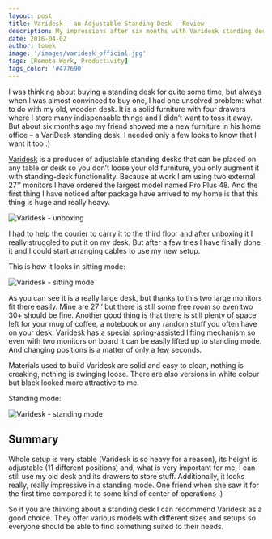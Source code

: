 ```yaml
---
layout: post
title: Varidesk – an Adjustable Standing Desk – Review
description: My impressions after six months with Varidesk standing desk
date: 2016-04-02
author: tomek
image: '/images/varidesk_official.jpg'
tags: [Remote Work, Productivity]
tags_color: '#477690'
---
```


I was thinking about buying a standing desk for quite some time, but always when I was almost convinced to buy one, 
I had one unsolved problem: what to do with my old, wooden desk. It is a solid furniture with four drawers 
where I store many indispensable things and I didn’t want to toss it away. But about six months ago my friend 
showed me a new furniture in his home office – a VariDesk standing desk. I needed only a few looks to know that 
I want it too :) 

[Varidesk](http://www.varidesk.com/) is a producer of adjustable standing desks that can be placed on any table or
desk so you don’t loose your old furniture, you only augment it with standing-desk functionality. Because at work
I am using two external 27'' monitors I have ordered the largest model named Pro Plus 48. And the first thing I have 
noticed after package have arrived to my home is that this thing is huge and really heavy.

![Varidesk - unboxing]({{site.baseurl}}/images/varidesk_box.jpg)

I had to help the courier to carry it to the third floor and after unboxing it I really struggled to put it on my desk. 
But after a few tries I have finally done it and I could start arranging cables to use my new setup.

This is how it looks in sitting mode:

![Varidesk - sitting mode]({{site.baseurl}}/images/varidesk_sitting.jpg)

As you can see it is a really large desk, but thanks to this two large monitors fit there easily. Mine are 27’’ 
but there is still some free room so even two 30+ should be fine. Another good thing is that there is still plenty 
of space left for your mug of coffee, a notebook or any random stuff you often have on your desk. Varidesk has 
a special spring-assisted lifting mechanism so even with two monitors on board it can be easily lifted up to 
standing mode. And changing positions is a matter of only a few seconds.

Materials used to build Varidesk are solid and easy to clean, nothing is creaking, nothing is swinging loose. 
There are also versions in white colour but black looked more attractive to me.

Standing mode:

![Varidesk - standing mode]({{site.baseurl}}/images/varidesk_standing.jpg)

## Summary
Whole setup is very stable (Varidesk is so heavy for a reason), its height is adjustable (11 different positions) 
and, what is very important for me, I can still use my old desk and its drawers to store stuff. Additionally, 
it looks really, really impressive in a standing mode. One friend when she saw it for the first time compared 
it to some kind of center of operations :)

So if you are thinking about a standing desk I can recommend Varidesk as a good choice. They offer various models 
with different sizes and setups so everyone should be able to find something suited to their needs.